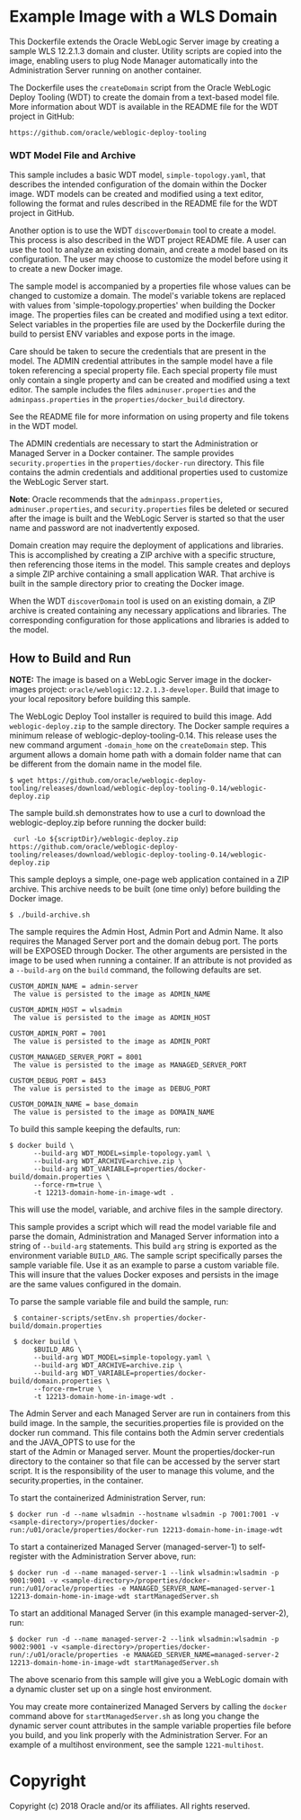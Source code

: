 Example Image with a WLS Domain
===============================
This Dockerfile extends the Oracle WebLogic Server image by creating a sample WLS 12.2.1.3 domain and cluster. Utility scripts are copied into the image, enabling users to plug Node Manager automatically into the Administration Server running on another container.

The Dockerfile uses the `createDomain` script from the Oracle WebLogic Deploy Tooling (WDT) to create the domain from a text-based model file. More information about WDT is available in the README file for the WDT project in GitHub:

`https://github.com/oracle/weblogic-deploy-tooling`

### WDT Model File and Archive

This sample includes a basic WDT model, `simple-topology.yaml`, that describes the intended configuration of the domain within the Docker image. WDT models can be created and modified using a text editor, following the format and rules described in the README file for the WDT project in GitHub.

Another option is to use the WDT `discoverDomain` tool to create a model. This process is also described in the WDT project README file. A user can use the tool to analyze an existing domain, and create a model based on its configuration. The user may choose to customize the model before using it to create a new Docker image.

The sample model is accompanied by a properties file whose values can be changed to customize a domain. The model's variable tokens are replaced with values from 'simple-topology.properties' when building the Docker image. The properties files can be created and modified using a text editor. Select variables in the properties file are used by the Dockerfile during the build to persist ENV variables and expose ports in the image.

Care should be taken to secure the credentials that are present in the model. The ADMIN credential attributes in the sample model have a file token referencing a special property file. Each special property file must only contain a single property and can be created and modified using a text editor. The sample includes the files `adminuser.properties` and the `adminpass.properties` in the `properties/docker_build` directory.

See the README file for more information on using property and file tokens in the WDT model.

The ADMIN credentials are necessary to start the Administration or Managed Server in a Docker container. The sample provides `security.properties` in the `properties/docker-run` directory. This file contains the admin credentials and additional properties used to customize the WebLogic Server start.

**Note**: Oracle recommends that the `adminpass.properties`, `adminuser.properties`, and `security.properties` files be deleted or secured after the image is built and the WebLogic Server is started so that the user name and password are not inadvertently exposed.

Domain creation may require the deployment of applications and libraries. This is accomplished by creating a ZIP archive with a specific structure, then referencing those items in the model. This sample creates and deploys a simple ZIP archive containing a small application WAR. That archive is built in the sample directory prior to creating the Docker image.

When the WDT `discoverDomain` tool is used on an existing domain, a ZIP archive is created containing any necessary applications and libraries. The corresponding configuration for those applications and libraries is added to the model.

## How to Build and Run


**NOTE:** The image is based on a WebLogic Server image in the docker-images project: `oracle/weblogic:12.2.1.3-developer`. Build that image to your local repository before building this sample.

The WebLogic Deploy Tool installer is required to build this image. Add `weblogic-deploy.zip` to the sample directory. The Docker sample requires a minimum release of weblogic-deploy-tooling-0.14. This release uses the new command argument `-domain_home` on the `createDomain` step.  This argument allows a domain home path with a domain folder name that can be different from the domain name in the model file.


    $ wget https://github.com/oracle/weblogic-deploy-tooling/releases/download/weblogic-deploy-tooling-0.14/weblogic-deploy.zip
    
 The sample build.sh demonstrates how to use a curl to download the weblogic-deploy.zip before running the docker build:
 
     curl -Lo ${scriptDir}/weblogic-deploy.zip https://github.com/oracle/weblogic-deploy-tooling/releases/download/weblogic-deploy-tooling-0.14/weblogic-deploy.zip   

This sample deploys a simple, one-page web application contained in a ZIP archive. This archive needs to be built (one time only) before building the Docker image.

    $ ./build-archive.sh

The sample requires the Admin Host, Admin Port and Admin Name. It also requires the Managed Server port and the domain debug port. The ports will be EXPOSED through Docker. The other arguments are persisted in the image to be used when running a container. If an attribute is not provided as a `--build-arg` on the `build` command, the following defaults are set.

```
CUSTOM_ADMIN_NAME = admin-server
 The value is persisted to the image as ADMIN_NAME

CUSTOM_ADMIN_HOST = wlsadmin
 The value is persisted to the image as ADMIN_HOST

CUSTOM_ADMIN_PORT = 7001
 The value is persisted to the image as ADMIN_PORT

CUSTOM_MANAGED_SERVER_PORT = 8001
 The value is persisted to the image as MANAGED_SERVER_PORT

CUSTOM_DEBUG_PORT = 8453
 The value is persisted to the image as DEBUG_PORT

CUSTOM_DOMAIN_NAME = base_domain
 The value is persisted to the image as DOMAIN_NAME
```

To build this sample keeping the defaults, run:

    $ docker build \
          --build-arg WDT_MODEL=simple-topology.yaml \
          --build-arg WDT_ARCHIVE=archive.zip \
          --build-arg WDT_VARIABLE=properties/docker-build/domain.properties \
          --force-rm=true \
          -t 12213-domain-home-in-image-wdt .

This will use the model, variable, and archive files in the sample directory.

This sample provides a script which will read the model variable file and parse the domain, Administration and Managed Server information
  into a string of `--build-arg` statements. This build `arg` string is exported as the environment variable `BUILD_ARG`.
  The sample script specifically parses the sample variable file. Use it as an example to parse a custom variable file.
  This will insure that the values Docker exposes and persists in the image are the same values configured in the domain.

To parse the sample variable file and build the sample, run:

     $ container-scripts/setEnv.sh properties/docker-build/domain.properties

     $ docker build \
          $BUILD_ARG \
          --build-arg WDT_MODEL=simple-topology.yaml \
          --build-arg WDT_ARCHIVE=archive.zip \
          --build-arg WDT_VARIABLE=properties/docker-build/domain.properties \
          --force-rm=true \
          -t 12213-domain-home-in-image-wdt .

The Admin Server and each Managed Server are run in containers from this build image. In the sample, the securities.properties file
  is provided on the docker run command. This file contains both the Admin server credentials and the JAVA_OPTS to use for the        
  start of the Admin or Managed server. Mount the properties/docker-run directory to the container so that file can be accessed by the
  server start script. It is the responsibility of the user to manage this volume, and the security.properties, in the container.

To start the containerized Administration Server, run:

    $ docker run -d --name wlsadmin --hostname wlsadmin -p 7001:7001 -v <sample-directory>/properties/docker-run:/u01/oracle/properties/docker-run 12213-domain-home-in-image-wdt

To start a containerized Managed Server (managed-server-1) to self-register with the Administration Server above, run:

    $ docker run -d --name managed-server-1 --link wlsadmin:wlsadmin -p 9001:9001 -v <sample-directory>/properties/docker-run:/u01/oracle/properties -e MANAGED_SERVER_NAME=managed-server-1 12213-domain-home-in-image-wdt startManagedServer.sh

To start an additional Managed Server (in this example managed-server-2), run:

    $ docker run -d --name managed-server-2 --link wlsadmin:wlsadmin -p 9002:9001 -v <sample-directory>/properties/docker-run/:/u01/oracle/properties -e MANAGED_SERVER_NAME=managed-server-2 12213-domain-home-in-image-wdt startManagedServer.sh

The above scenario from this sample will give you a WebLogic domain with a dynamic cluster set up on a single host environment.

You may create more containerized Managed Servers by calling the `docker` command above for `startManagedServer.sh` as long you change the dynamic server count attributes in the sample variable properties file before you build, and you link properly with the Administration Server. For an example of a multihost environment, see the sample `1221-multihost`.

# Copyright
Copyright (c) 2018 Oracle and/or its affiliates. All rights reserved.
